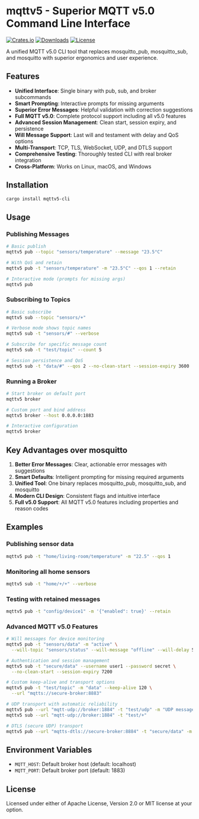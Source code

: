 # mqttv5 - Superior MQTT v5.0 Command Line Interface

[![Crates.io](https://img.shields.io/crates/v/mqttv5-cli.svg)](https://crates.io/crates/mqttv5-cli)
[![Downloads](https://img.shields.io/crates/d/mqttv5-cli.svg)](https://crates.io/crates/mqttv5-cli)
[![License](https://img.shields.io/badge/license-MIT%20OR%20Apache--2.0-blue.svg)](https://github.com/fabriciobracht/mqtt-lib#license)

A unified MQTT v5.0 CLI tool that replaces mosquitto_pub, mosquitto_sub, and mosquitto with superior ergonomics and user experience.

## Features

- **Unified Interface**: Single binary with pub, sub, and broker subcommands
- **Smart Prompting**: Interactive prompts for missing arguments
- **Superior Error Messages**: Helpful validation with correction suggestions
- **Full MQTT v5.0**: Complete protocol support including all v5.0 features
- **Advanced Session Management**: Clean start, session expiry, and persistence
- **Will Message Support**: Last will and testament with delay and QoS options
- **Multi-Transport**: TCP, TLS, WebSocket, UDP, and DTLS support
- **Comprehensive Testing**: Thoroughly tested CLI with real broker integration
- **Cross-Platform**: Works on Linux, macOS, and Windows

## Installation

```bash
cargo install mqttv5-cli
```

## Usage

### Publishing Messages

```bash
# Basic publish
mqttv5 pub --topic "sensors/temperature" --message "23.5°C"

# With QoS and retain
mqttv5 pub -t "sensors/temperature" -m "23.5°C" --qos 1 --retain

# Interactive mode (prompts for missing args)
mqttv5 pub
```

### Subscribing to Topics

```bash
# Basic subscribe
mqttv5 sub --topic "sensors/+"

# Verbose mode shows topic names
mqttv5 sub -t "sensors/#" --verbose

# Subscribe for specific message count
mqttv5 sub -t "test/topic" --count 5

# Session persistence and QoS
mqttv5 sub -t "data/#" --qos 2 --no-clean-start --session-expiry 3600
```

### Running a Broker

```bash
# Start broker on default port
mqttv5 broker

# Custom port and bind address
mqttv5 broker --host 0.0.0.0:1883

# Interactive configuration
mqttv5 broker
```

## Key Advantages over mosquitto

1. **Better Error Messages**: Clear, actionable error messages with suggestions
2. **Smart Defaults**: Intelligent prompting for missing required arguments
3. **Unified Tool**: One binary replaces mosquitto_pub, mosquitto_sub, and mosquitto
4. **Modern CLI Design**: Consistent flags and intuitive interface
5. **Full v5.0 Support**: All MQTT v5.0 features including properties and reason codes

## Examples

### Publishing sensor data
```bash
mqttv5 pub -t "home/living-room/temperature" -m "22.5" --qos 1
```

### Monitoring all home sensors
```bash
mqttv5 sub -t "home/+/+" --verbose
```

### Testing with retained messages
```bash
mqttv5 pub -t "config/device1" -m '{"enabled": true}' --retain
```

### Advanced MQTT v5.0 Features
```bash
# Will messages for device monitoring
mqttv5 pub -t "sensors/data" -m "active" \
  --will-topic "sensors/status" --will-message "offline" --will-delay 5

# Authentication and session management
mqttv5 sub -t "secure/data" --username user1 --password secret \
  --no-clean-start --session-expiry 7200

# Custom keep-alive and transport options
mqttv5 pub -t "test/topic" -m "data" --keep-alive 120 \
  --url "mqtts://secure-broker:8883"

# UDP transport with automatic reliability
mqttv5 pub --url "mqtt-udp://broker:1884" -t "test/udp" -m "UDP message"
mqttv5 sub --url "mqtt-udp://broker:1884" -t "test/+"

# DTLS (secure UDP) transport
mqttv5 pub --url "mqtts-dtls://secure-broker:8884" -t "secure/data" -m "DTLS secured"
```

## Environment Variables

- `MQTT_HOST`: Default broker host (default: localhost)
- `MQTT_PORT`: Default broker port (default: 1883)

## License

Licensed under either of Apache License, Version 2.0 or MIT license at your option.